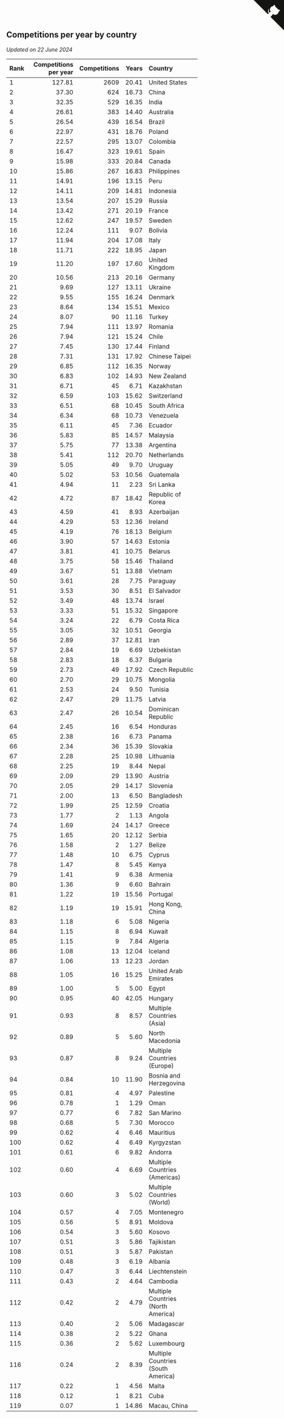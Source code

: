 ## Competitions per year by country

*Updated on 22 June 2024*

| Rank | Competitions per year | Competitions | Years | Country |
| :--- | ---: | ---: | ---: | :--- |
| 1 | 127.81 | 2609 | 20.41 | United States |
| 2 | 37.30 | 624 | 16.73 | China |
| 3 | 32.35 | 529 | 16.35 | India |
| 4 | 26.61 | 383 | 14.40 | Australia |
| 5 | 26.54 | 439 | 16.54 | Brazil |
| 6 | 22.97 | 431 | 18.76 | Poland |
| 7 | 22.57 | 295 | 13.07 | Colombia |
| 8 | 16.47 | 323 | 19.61 | Spain |
| 9 | 15.98 | 333 | 20.84 | Canada |
| 10 | 15.86 | 267 | 16.83 | Philippines |
| 11 | 14.91 | 196 | 13.15 | Peru |
| 12 | 14.11 | 209 | 14.81 | Indonesia |
| 13 | 13.54 | 207 | 15.29 | Russia |
| 14 | 13.42 | 271 | 20.19 | France |
| 15 | 12.62 | 247 | 19.57 | Sweden |
| 16 | 12.24 | 111 | 9.07 | Bolivia |
| 17 | 11.94 | 204 | 17.08 | Italy |
| 18 | 11.71 | 222 | 18.95 | Japan |
| 19 | 11.20 | 197 | 17.60 | United Kingdom |
| 20 | 10.56 | 213 | 20.16 | Germany |
| 21 | 9.69 | 127 | 13.11 | Ukraine |
| 22 | 9.55 | 155 | 16.24 | Denmark |
| 23 | 8.64 | 134 | 15.51 | Mexico |
| 24 | 8.07 | 90 | 11.16 | Turkey |
| 25 | 7.94 | 111 | 13.97 | Romania |
| 26 | 7.94 | 121 | 15.24 | Chile |
| 27 | 7.45 | 130 | 17.44 | Finland |
| 28 | 7.31 | 131 | 17.92 | Chinese Taipei |
| 29 | 6.85 | 112 | 16.35 | Norway |
| 30 | 6.83 | 102 | 14.93 | New Zealand |
| 31 | 6.71 | 45 | 6.71 | Kazakhstan |
| 32 | 6.59 | 103 | 15.62 | Switzerland |
| 33 | 6.51 | 68 | 10.45 | South Africa |
| 34 | 6.34 | 68 | 10.73 | Venezuela |
| 35 | 6.11 | 45 | 7.36 | Ecuador |
| 36 | 5.83 | 85 | 14.57 | Malaysia |
| 37 | 5.75 | 77 | 13.38 | Argentina |
| 38 | 5.41 | 112 | 20.70 | Netherlands |
| 39 | 5.05 | 49 | 9.70 | Uruguay |
| 40 | 5.02 | 53 | 10.56 | Guatemala |
| 41 | 4.94 | 11 | 2.23 | Sri Lanka |
| 42 | 4.72 | 87 | 18.42 | Republic of Korea |
| 43 | 4.59 | 41 | 8.93 | Azerbaijan |
| 44 | 4.29 | 53 | 12.36 | Ireland |
| 45 | 4.19 | 76 | 18.13 | Belgium |
| 46 | 3.90 | 57 | 14.63 | Estonia |
| 47 | 3.81 | 41 | 10.75 | Belarus |
| 48 | 3.75 | 58 | 15.46 | Thailand |
| 49 | 3.67 | 51 | 13.88 | Vietnam |
| 50 | 3.61 | 28 | 7.75 | Paraguay |
| 51 | 3.53 | 30 | 8.51 | El Salvador |
| 52 | 3.49 | 48 | 13.74 | Israel |
| 53 | 3.33 | 51 | 15.32 | Singapore |
| 54 | 3.24 | 22 | 6.79 | Costa Rica |
| 55 | 3.05 | 32 | 10.51 | Georgia |
| 56 | 2.89 | 37 | 12.81 | Iran |
| 57 | 2.84 | 19 | 6.69 | Uzbekistan |
| 58 | 2.83 | 18 | 6.37 | Bulgaria |
| 59 | 2.73 | 49 | 17.92 | Czech Republic |
| 60 | 2.70 | 29 | 10.75 | Mongolia |
| 61 | 2.53 | 24 | 9.50 | Tunisia |
| 62 | 2.47 | 29 | 11.75 | Latvia |
| 63 | 2.47 | 26 | 10.54 | Dominican Republic |
| 64 | 2.45 | 16 | 6.54 | Honduras |
| 65 | 2.38 | 16 | 6.73 | Panama |
| 66 | 2.34 | 36 | 15.39 | Slovakia |
| 67 | 2.28 | 25 | 10.98 | Lithuania |
| 68 | 2.25 | 19 | 8.44 | Nepal |
| 69 | 2.09 | 29 | 13.90 | Austria |
| 70 | 2.05 | 29 | 14.17 | Slovenia |
| 71 | 2.00 | 13 | 6.50 | Bangladesh |
| 72 | 1.99 | 25 | 12.59 | Croatia |
| 73 | 1.77 | 2 | 1.13 | Angola |
| 74 | 1.69 | 24 | 14.17 | Greece |
| 75 | 1.65 | 20 | 12.12 | Serbia |
| 76 | 1.58 | 2 | 1.27 | Belize |
| 77 | 1.48 | 10 | 6.75 | Cyprus |
| 78 | 1.47 | 8 | 5.45 | Kenya |
| 79 | 1.41 | 9 | 6.38 | Armenia |
| 80 | 1.36 | 9 | 6.60 | Bahrain |
| 81 | 1.22 | 19 | 15.56 | Portugal |
| 82 | 1.19 | 19 | 15.91 | Hong Kong, China |
| 83 | 1.18 | 6 | 5.08 | Nigeria |
| 84 | 1.15 | 8 | 6.94 | Kuwait |
| 85 | 1.15 | 9 | 7.84 | Algeria |
| 86 | 1.08 | 13 | 12.04 | Iceland |
| 87 | 1.06 | 13 | 12.23 | Jordan |
| 88 | 1.05 | 16 | 15.25 | United Arab Emirates |
| 89 | 1.00 | 5 | 5.00 | Egypt |
| 90 | 0.95 | 40 | 42.05 | Hungary |
| 91 | 0.93 | 8 | 8.57 | Multiple Countries (Asia) |
| 92 | 0.89 | 5 | 5.60 | North Macedonia |
| 93 | 0.87 | 8 | 9.24 | Multiple Countries (Europe) |
| 94 | 0.84 | 10 | 11.90 | Bosnia and Herzegovina |
| 95 | 0.81 | 4 | 4.97 | Palestine |
| 96 | 0.78 | 1 | 1.29 | Oman |
| 97 | 0.77 | 6 | 7.82 | San Marino |
| 98 | 0.68 | 5 | 7.30 | Morocco |
| 99 | 0.62 | 4 | 6.46 | Mauritius |
| 100 | 0.62 | 4 | 6.49 | Kyrgyzstan |
| 101 | 0.61 | 6 | 9.82 | Andorra |
| 102 | 0.60 | 4 | 6.69 | Multiple Countries (Americas) |
| 103 | 0.60 | 3 | 5.02 | Multiple Countries (World) |
| 104 | 0.57 | 4 | 7.05 | Montenegro |
| 105 | 0.56 | 5 | 8.91 | Moldova |
| 106 | 0.54 | 3 | 5.60 | Kosovo |
| 107 | 0.51 | 3 | 5.86 | Tajikistan |
| 108 | 0.51 | 3 | 5.87 | Pakistan |
| 109 | 0.48 | 3 | 6.19 | Albania |
| 110 | 0.47 | 3 | 6.44 | Liechtenstein |
| 111 | 0.43 | 2 | 4.64 | Cambodia |
| 112 | 0.42 | 2 | 4.79 | Multiple Countries (North America) |
| 113 | 0.40 | 2 | 5.06 | Madagascar |
| 114 | 0.38 | 2 | 5.22 | Ghana |
| 115 | 0.36 | 2 | 5.62 | Luxembourg |
| 116 | 0.24 | 2 | 8.39 | Multiple Countries (South America) |
| 117 | 0.22 | 1 | 4.56 | Malta |
| 118 | 0.12 | 1 | 8.21 | Cuba |
| 119 | 0.07 | 1 | 14.86 | Macau, China |


<a href="https://github.com/JustinTimeCuber/wca_statistics" class="github-corner" aria-label="View source on Github"><svg width="80" height="80" viewBox="0 0 250 250" style="fill:#151513; color:#fff; position: absolute; top: 0; border: 0; right: 0;" aria-hidden="true"><path d="M0,0 L115,115 L130,115 L142,142 L250,250 L250,0 Z"></path><path d="M128.3,109.0 C113.8,99.7 119.0,89.6 119.0,89.6 C122.0,82.7 120.5,78.6 120.5,78.6 C119.2,72.0 123.4,76.3 123.4,76.3 C127.3,80.9 125.5,87.3 125.5,87.3 C122.9,97.6 130.6,101.9 134.4,103.2" fill="currentColor" style="transform-origin: 130px 106px;" class="octo-arm"></path><path d="M115.0,115.0 C114.9,115.1 118.7,116.5 119.8,115.4 L133.7,101.6 C136.9,99.2 139.9,98.4 142.2,98.6 C133.8,88.0 127.5,74.4 143.8,58.0 C148.5,53.4 154.0,51.2 159.7,51.0 C160.3,49.4 163.2,43.6 171.4,40.1 C171.4,40.1 176.1,42.5 178.8,56.2 C183.1,58.6 187.2,61.8 190.9,65.4 C194.5,69.0 197.7,73.2 200.1,77.6 C213.8,80.2 216.3,84.9 216.3,84.9 C212.7,93.1 206.9,96.0 205.4,96.6 C205.1,102.4 203.0,107.8 198.3,112.5 C181.9,128.9 168.3,122.5 157.7,114.1 C157.9,116.9 156.7,120.9 152.7,124.9 L141.0,136.5 C139.8,137.7 141.6,141.9 141.8,141.8 Z" fill="currentColor" class="octo-body"></path></svg></a><style>.github-corner:hover .octo-arm{animation:octocat-wave 560ms ease-in-out}@keyframes octocat-wave{0%,100%{transform:rotate(0)}20%,60%{transform:rotate(-25deg)}40%,80%{transform:rotate(10deg)}}@media (max-width:500px){.github-corner:hover .octo-arm{animation:none}.github-corner .octo-arm{animation:octocat-wave 560ms ease-in-out}}</style>
